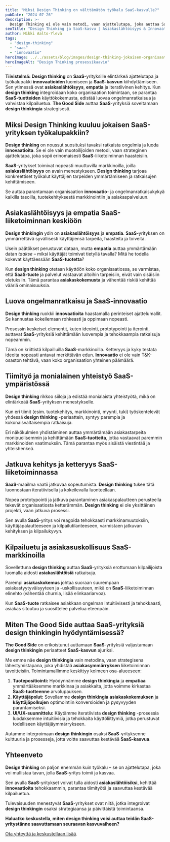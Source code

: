 ```yaml
---
title: "Miksi Design Thinking on välttämätön työkalu SaaS-kasvulle?"
pubDate: "2024-07-26"
description: >-
  Design Thinking ei ole vain metodi, vaan ajattelutapa, joka auttaa SaaS-yrityksiä innovoimaan ja kasvamaan. Lue, miten asiakaslähtöisyys ja ketteryys kiihdyttävät SaaS-kasvua.
seoTitle: "Design Thinking ja SaaS-kasvu | Asiakaslähtöisyys & Innovaatio | The Good Side"
author: Mikki Aalto-Ylevä
tags:
  - "design-thinking"
  - "saas"
  - "innovaatio"
heroImage: ../../assets/blog/images/design-thinking-jokaisen-organisaation-tulevaisuuden-tyokalu/featured.webp
heroImageAlt: "Design Thinking prosessikaavio"
---
```


**Tiivistelmä:** **Design thinking** on **SaaS**-yrityksille elintärkeä ajattelutapa ja työkalupakki **innovaatioiden** luomiseen ja **SaaS-kasvun** kiihdyttämiseen. Sen ytimessä ovat **asiakaslähtöisyys**, **empatia** ja iteratiivinen kehitys. Kun **design thinking** integroidaan koko organisaation toimintaan, se parantaa **SaaS-tuotteiden** käyttökokemusta, edistää luovaa ongelmanratkaisua ja vahvistaa kilpailuetua. **The Good Side** auttaa **SaaS**-yrityksiä soveltamaan **design thinkingia** strategisesti.

## Miksi Design Thinking kuuluu jokaisen SaaS-yrityksen työkalupakkiin?

**Design thinking** on noussut suosituksi tavaksi ratkaista ongelmia ja luoda **innovaatioita**. Se ei ole vain muotoilijoiden metodi, vaan strateginen ajattelutapa, joka sopii erinomaisesti **SaaS**-liiketoiminnan haasteisiin.

**SaaS**-yritykset toimivat nopeasti muuttuvilla markkinoilla, joilla **asiakaslähtöisyys** on avain menestykseen. **Design thinking** tarjoaa konkreettiset työkalut käyttäjien tarpeiden ymmärtämiseen ja ratkaisujen kehittämiseen.

Se auttaa parantamaan organisaation **innovaatio**- ja ongelmanratkaisukykyä kaikilla tasoilla, tuotekehityksestä markkinointiin ja asiakaspalveluun.

## Asiakaslähtöisyys ja empatia SaaS-liiketoiminnan keskiöön

**Design thinkingin** ydin on **asiakaslähtöisyys** ja **empatia**. **SaaS**-yrityksen on ymmärrettävä syvällisesti käyttäjiensä tarpeita, haasteita ja toiveita.

Usein päätökset perustuvat dataan, mutta **empatia** auttaa ymmärtämään datan *taakse* – miksi käyttäjät toimivat tietyllä tavalla? Mitä he todella kokevat käyttäessään **SaaS-tuotetta**?

Kun **design thinking** otetaan käyttöön koko organisaatiossa, se varmistaa, että **SaaS-tuote** ja palvelut vastaavat aitoihin tarpeisiin, eivät vain sisäisiin oletuksiin. Tämä parantaa **asiakaskokemusta** ja vähentää riskiä kehittää vääriä ominaisuuksia.

## Luova ongelmanratkaisu ja SaaS-innovaatio

**Design thinking** ruokkii **innovaatioita** haastamalla perinteiset ajattelumallit. Se kannustaa kokeilemaan rohkeasti ja oppimaan nopeasti.

Prosessin keskeiset elementit, kuten ideointi, prototypointi ja iterointi, auttavat **SaaS**-yrityksiä kehittämään luovempia ja tehokkaampia ratkaisuja nopeammin.

Tämä on kriittistä kilpailluilla **SaaS**-markkinoilla. Ketteryys ja kyky testata ideoita nopeasti antavat merkittävän edun. **Innovaatio** ei ole vain T&K-osaston tehtävä, vaan koko organisaation yhteinen päämäärä.

## Tiimityö ja monialainen yhteistyö SaaS-ympäristössä

**Design thinking** rikkoo siiloja ja edistää monialaista yhteistyötä, mikä on elintärkeää **SaaS**-yrityksen menestykselle.

Kun eri tiimit (esim. tuotekehitys, markkinointi, myynti, tuki) työskentelevät yhdessä **design thinking** -periaattein, syntyy parempia ja kokonaisvaltaisempia ratkaisuja.

Eri näkökulmien yhdistäminen auttaa ymmärtämään asiakastarpeita monipuolisemmin ja kehittämään **SaaS-tuotteita**, jotka vastaavat paremmin markkinoiden vaatimuksiin. Tämä parantaa myös sisäistä viestintää ja yhteishenkeä.

## Jatkuva kehitys ja ketteryys SaaS-liiketoiminnassa

**SaaS**-maailma vaatii jatkuvaa sopeutumista. **Design thinking** tukee tätä luonnostaan iteratiivisella ja kokeilevalla luonteellaan.

Nopea prototypointi ja jatkuva parantaminen asiakaspalautteen perusteella tekevät organisaatiosta ketterämmän. **Design thinking** ei ole yksittäinen projekti, vaan jatkuva prosessi.

Sen avulla **SaaS**-yritys voi reagoida tehokkaasti markkinamuutoksiin, käyttäjäpalautteeseen ja kilpailutilanteeseen, varmistaen jatkuvan kehityksen ja kilpailukyvyn.

## Kilpailuetu ja asiakasuskollisuus SaaS-markkinoilla

Sovellettuna **design thinking** auttaa **SaaS**-yrityksiä erottumaan kilpailijoista luomalla aidosti **asiakaslähtöisiä** ratkaisuja.

Parempi **asiakaskokemus** johtaa suoraan suurempaan asiakastyytyväisyyteen ja -uskollisuuteen, mikä on **SaaS**-liiketoiminnan elinehto (vähentää churnia, lisää elinkaariarvoa).

Kun **SaaS-tuote** ratkaisee asiakkaan ongelman intuitiivisesti ja tehokkaasti, asiakas sitoutuu ja suosittelee palvelua eteenpäin.

## Miten The Good Side auttaa SaaS-yrityksiä design thinkingin hyödyntämisessä?

**The Good Side** on erikoistunut auttamaan **SaaS**-yrityksiä valjastamaan **design thinkingin** periaatteet **SaaS-kasvun** ajuriksi.

Me emme näe **design thinkingia** vain metodina, vaan strategisena lähestymistapana, joka yhdistää **asiakasymmärryksen** liiketoiminnan tavoitteisiin. Toimintamallimme keskittyy kolmeen osa-alueeseen:

1.  **Tuotepositiointi:** Hyödynnämme **design thinkingia** ja **empatiaa** ymmärtääksemme markkinaa ja asiakkaita, jotta voimme kirkastaa **SaaS-tuotteenne** arvolupauksen.
2.  **Käyttäjäpolut:** Sovellamme **design thinkingia** **asiakaskokemuksen** ja **käyttäjäpolkujen** optimointiin konversioiden ja pysyvyyden parantamiseksi.
3.  **UI/UX-suunnittelu:** Käytämme iteratiivista **design thinking** -prosessia luodaksemme intuitiivisia ja tehokkaita käyttöliittymiä, jotka perustuvat todelliseen käyttäjäymmärrykseen.

Autamme integroimaan **design thinkingin** osaksi **SaaS**-yrityksenne kulttuuria ja prosesseja, jotta voitte saavuttaa kestävää **SaaS-kasvua**.

## Yhteenveto

**Design thinking** on paljon enemmän kuin työkalu – se on ajattelutapa, joka voi mullistaa tavan, jolla **SaaS**-yritys toimii ja kasvaa.

Sen avulla **SaaS**-yritykset voivat tulla aidosti **asiakaslähtöisiksi**, kehittää **innovaatioita** tehokkaammin, parantaa tiimityötä ja saavuttaa kestävää kilpailuetua.

Tulevaisuuden menestyvät **SaaS**-yritykset ovat niitä, jotka integroivat **design thinkingin** osaksi strategiaansa ja päivittäistä toimintaansa.

**Haluatko keskustella, miten design thinking voisi auttaa teidän SaaS-yritystänne saavuttamaan seuraavan kasvuvaiheen?**

[Ota yhteyttä ja keskustellaan lisää](/contact).
